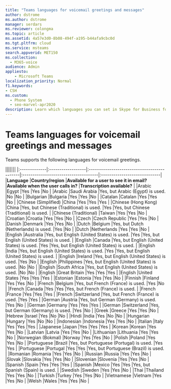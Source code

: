 ```yaml
---
title: "Teams languages for voicemail greetings and messages"
author: dstrome
ms.author: dstrome
manager: serdars
ms.reviewer: colongma
ms.topic: article
ms.assetid: 4a57e3d0-8b08-494f-a195-b44afa9cbc0d
ms.tgt.pltfrm: cloud
ms.service: msteams
search.appverid: MET150
ms.collection: 
  - M365-voice
audience: Admin
appliesto: 
    - Microsoft Teams
localization_priority: Normal
f1.keywords:
- CSH
ms.custom: 
  - Phone System
  - seo-marvel-apr2020
description: Learn which languages you can set in Skype for Business for the default system messages and voicemail greetings.
---
```


# Teams languages for voicemail greetings and messages

Teams supports the following languages for voicemail greetings.
  
|||||||
|:-------------|:------------------|:--------------------------------------------|:-------------------------------------|:-----------------------------|
|**Language**  |**Country/region** |**Available for a user to see it in email?** |**Available when the user calls in?** |**Transcription available?**  |
|Arabic        |Egypt              |Yes                                          |Yes                                   |No  |
|Arabic        |Saudi Arabia       |Yes, but Arabic (Egypt) is used.             |No                                    |No  |
|Bulgarian     |Bulgaria           |Yes                                          |Yes                                   |No  |
|Catalan       |Catalan            |Yes                                          |Yes                                   |No  |
|Chinese (Simplified)   |China     |Yes                                          |Yes                                   |Yes |
|Chinese (Hong Kong)    |China     |Yes, but Chinese (Traditional) is used.      |Yes                                   |Yes, but Chinese (Traditional) is used. |
|Chinese (Traditional)  |Taiwan    |Yes                                          |Yes                                   |No  |
|Croatian      |Croatia            |Yes                                          |Yes                                   |No  |
|Czech         |Czech Republic     |Yes                                          |Yes                                   |No  |
|Danish        |Denmark            |Yes                                          |Yes                                   |No  |
|Dutch         |Belgium            |Yes, but Dutch (Netherlands) is used.        |Yes                                   |No  |
|Dutch         |Netherlands        |Yes                                          |Yes                                   |No  |
|English       |Australia          |Yes, but English (United States) is used.    |Yes                                   |Yes, but English (United States) is used. |
|English       |Canada             |Yes, but English (United States) is used.    |Yes                                   |Yes, but English (United States) is used. |
|English       |India              |Yes, but English (United States) is used.    |Yes                                   |Yes, but English (United States) is used. |
|English       |Ireland            |Yes, but English (United States) is used.    |Yes                                   |No  |
|English       |Philippines        |Yes, but English (United States) is used.    |No                                    |No  |
|English       |South Africa       |Yes, but English (United States) is used.    |No                                    |No  |
|English       |Great Britain      |Yes                                          |Yes                                   |Yes |
|English       |United States      |Yes                                          |Yes                                   |Yes |
|Estonian      |Estonia            |Yes                                          |Yes                                   |No  |
|Finnish       |Finland            |Yes                                          |Yes                                   |No  |
|French        |Belgium            |Yes, but French (France) is used.            |Yes                                   |No  |
|French        |Canada             |Yes                                          |Yes                                   |Yes, but French (France) is used.   |
|French        |France             |Yes                                          |Yes                                   |Yes |
|French        |Switzerland        |Yes, but French (France) is used.            |Yes                                   |Yes |
|German        |Austria            |Yes, but German (Germany) is used.           |Yes                                   |No  |
|German        |Germany            |Yes                                          |Yes                                   |Yes |
|German        |Switzerland        |Yes, but German (Germany) is used.           |Yes                                   |No  |
|Greek         |Greece             |Yes                                          |Yes                                   |No  |
|Hebrew        |Israel             |Yes                                          |No                                    |No  |
|Hindi         |India              |Yes                                          |No                                    |No  |
|Hungarian     |Hungary            |Yes                                          |No                                    |No  |
|Indonesian    |Indonesia          |Yes                                          |Yes                                   |No  |
|Italian       |Italy              |Yes                                          |Yes                                   |Yes |
|Japanese      |Japan              |Yes                                          |Yes                                   |Yes |
|Korean        |Korean             |Yes                                          |Yes                                   |No  |
|Latvian       |Latvia             |Yes                                          |Yes                                   |No  |
|Lithuanian    |Lithuania          |Yes                                          |Yes                                   |No  |
|Norwegian (Bokmal)   |Norway      |Yes                                          |Yes                                   |No  |
|Polish        |Poland             |Yes                                          |Yes                                   |No  |
|Portuguese    |Brazil             |Yes, but Portuguese (Portugal) is used.      |Yes                                   |Yes |
|Portuguese    |Portugal           |Yes                                          |Yes                                   |Yes, but Portuguese (Brazil) is used.  |
|Romanian      |Romania            |Yes                                          |Yes                                   |No  |
|Russian       |Russia             |Yes                                          |Yes                                   |No  |
|Slovak        |Slovakia           |Yes                                          |Yes                                   |No  |
|Slovenian     |Slovenia           |Yes                                          |Yes                                   |No  |
|Spanish       |Spain              |Yes                                          |Yes                                   |Yes |
|Spanish       |Mexico             |Yes                                          |Yes                                   |Yes, but Spanish (Spain) is used.   |
|Swedish       |Sweden             |Yes                                          |Yes                                   |No  |
|Thai          |Thailand           |Yes                                          |Yes                                   |No  |
|Turkish       |Turkey             |Yes                                          |Yes                                   |No  |
|Vietnamese    |Vietnam            |Yes                                          |Yes                                   |No  |
|Welsh         |Wales              |Yes                                          |Yes                                   |No  |

 
